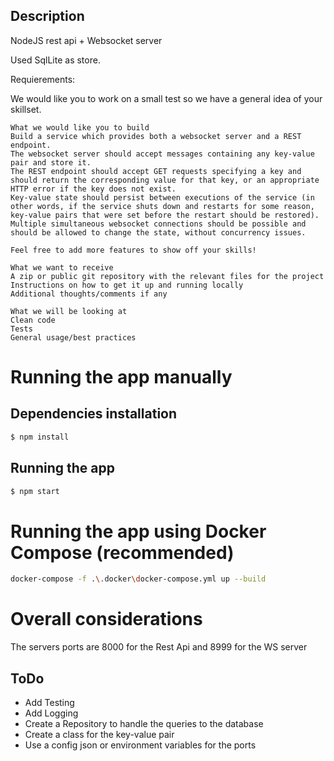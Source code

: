 ## Description

NodeJS rest api + Websocket server

Used SqlLite as store.

Requierements:

We would like you to work on a small test so we have a general idea of your skillset.

    What we would like you to build
    Build a service which provides both a websocket server and a REST endpoint.
    The websocket server should accept messages containing any key-value pair and store it.
    The REST endpoint should accept GET requests specifying a key and should return the corresponding value for that key, or an appropriate HTTP error if the key does not exist.
    Key-value state should persist between executions of the service (in other words, if the service shuts down and restarts for some reason, key-value pairs that were set before the restart should be restored). Multiple simultaneous websocket connections should be possible and should be allowed to change the state, without concurrency issues.

    Feel free to add more features to show off your skills!

    What we want to receive
    A zip or public git repository with the relevant files for the project
    Instructions on how to get it up and running locally
    Additional thoughts/comments if any

    What we will be looking at
    Clean code
    Tests
    General usage/best practices


# Running the app manually
## Dependencies installation

```bash
$ npm install
```

## Running the app

```bash
$ npm start 
```
# Running the app using Docker Compose (recommended)

```bash
docker-compose -f .\.docker\docker-compose.yml up --build 
```
# Overall considerations

The servers ports are 8000 for the Rest Api and 8999 for the WS server

## ToDo
 - Add Testing
 - Add Logging
 - Create a Repository to handle the queries to the database
 - Create a class for the key-value pair
 - Use a config json or environment variables for the ports
